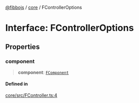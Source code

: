 [@fibbojs](/api/index) / [core](/api/core) / FControllerOptions

# Interface: FControllerOptions

## Properties

### component

> **component**: [`FComponent`](../classes/FComponent.md)

#### Defined in

[core/src/FController.ts:4](https://github.com/fibbojs/fibbo/blob/b496854a6f37e79caf42562bf7512dfda8184f7a/packages/core/src/FController.ts#L4)
